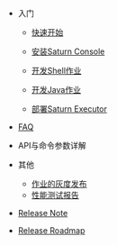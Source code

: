 - 入门
  - [快速开始](zh-cn/2.x/quickstart.md)
  - [安装Saturn Console](zh-cn/2.x/saturn-console-deployment.md)
  - [开发Shell作业](zh-cn/2.x/saturn-dev-shell.md)
  - [开发Java作业](zh-cn/2.x/saturn-dev-java.md)


  - [部署Saturn Executor](zh-cn/2.x/saturn-executor-deployment.md)

- [FAQ](zh-cn/2.x/faq.md)

- API与命令参数详解

- 其他

  - [作业的灰度发布](zh-cn/2.x/grayscale_publishing.md)
  - [性能测试报告](zh-cn/2.x/saturn_performance_test_2017.md)

- [Release Note](https://github.com/vipshop/Saturn/releases)

- [Release Roadmap](zh-cn/2.x/saturn3-roadmap.md)
